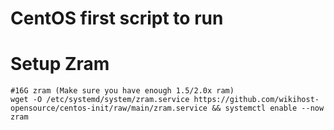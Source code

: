 # CentOS first script to run

# Setup Zram
```
#16G zram (Make sure you have enough 1.5/2.0x ram)
wget -O /etc/systemd/system/zram.service https://github.com/wikihost-opensource/centos-init/raw/main/zram.service && systemctl enable --now zram
```
